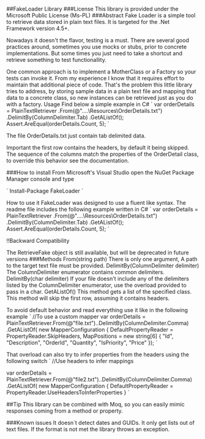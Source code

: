##FakeLoader Library
###License
This library is provided under the Microsoft Public License (Ms-PL)
###Abstract
Fake Loader is a simple tool to retrieve data stored in plain text files. It is targeted for the .Net Framework version 4.5+.

Nowadays it doesn't the flavor, testing is a must. There are several good practices around, sometimes you use mocks or stubs, prior to concrete implementations. But some times you just need to take a shortcut and retrieve something to test functionallity.

One common approach is to implement a MotherClass or a Factory so your tests
can invoke it. From my experience I know that it requires effort to maintain that additional piece of code. That's the problem this little library tries to address,
by storing sample data in a plain text file and mapping that data to a concrete class, so new instances can be retrieved just as you do with a factory.
Usage
Find below a simple example in C#
´
            var orderDetails = PlainTextRetriever
                                            .From(@"..\..\Resources\OrderDetails.txt")
                                              .DelimitBy(ColumnDelimiter.Tab)
                                               .GetAListOf<OrderDetail>();
            Assert.AreEqual(orderDetails.Count, 5);
´

The file OrderDetails.txt just contain tab delimited data.

Important the first row contains the headers, by default it being skipped. The sequence of the columns match the properties of the OrderDetail class, to override this behavior see the documentation.

###How to install
From Microsoft's Visual Studio open the NuGet Package Manager console and type

´
Install-Package FakeLoader
´

How to use it
FakeLoader was designed to use a fluent like syntax. The readme file includes the following example written in C#
´
            var orderDetails = PlainTextRetriever
                                            .From(@"..\..\Resources\OrderDetails.txt")
                                              .DelimitBy(ColumnDelimiter.Tab)
                                               .GetAListOf<OrderDetail>();
            Assert.AreEqual(orderDetails.Count, 5);
´

!!Backward Compatibility

The RetrieveFake object is still available, but will be deprecated in future versions
###Methods
From(string path)
There is only one argument, A path to the target text file must be provided.
DelimitBy(ColumnDelimiter delimiter)
The ColumnDelimiter enumerator contains common delimiters.
DelimitBy(char delimiter)
If your file doesn't include any of the delimiters listed by the ColumnDelimiter enumerator, use the
overload provided to pass in a char.
GetAListOf<T>()
This method gets a list of the specified class. This method will skip the first row, assuming it contains headers.

To avoid default behavior and read everything use it like in the following example
´
//To use a custom mapper
var orderDetails = PlainTextRetriever.From(@"file.txt")..DelimitBy(ColumnDelimiter.Comma)
                .GetAListOf<OrderDetail>(
                new MapperConfiguration
                {
                    DefaultPropertyReader = PropertyReader.SkipHeaders,
                    MapPositions = new string[6] { "Id", "Description", "OrderId", "Quantity", "IsPriority", "Price" });
´


That overload can also try to infer properties from the headers using the following switch
´
//Use headers to infer mappings

var orderDetails = PlainTextRetriever.From(@"file2.txt")..DelimitBy(ColumnDelimiter.Comma)
                .GetAListOf<OrderDetail>(
                new MapperConfiguration
                {
                    DefaultPropertyReader = PropertyReader.UseHeadersToInferProperties
                }
´

##Tip
This library can be combined with Moq, so you can easily mimic responses coming from a method or property.

###Known issues
It doesn´t detect dates and GUIDs. It only get lists out of text files. If the format is not met the library throws an exception.

